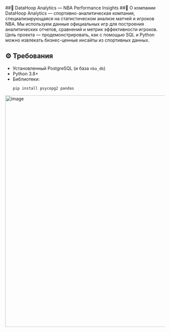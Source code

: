 ##🏀 DataHoop Analytics — NBA Performance Insights
##📌 О компании
DataHoop Analytics — спортивно-аналитическая компания, специализирующаяся на статистическом анализе матчей и игроков NBA.
Мы используем данные официальных игр для построения аналитических отчетов, сравнений и метрик эффективности игроков.
Цель проекта — продемонстрировать, как с помощью SQL и Python можно извлекать бизнес-ценные инсайты из спортивных данных.
## ⚙️ Требования
- Установленный PostgreSQL (и база `nba_db`)
- Python 3.8+
- Библиотеки:
  ```bash
  pip install psycopg2 pandas

<img width="655" height="731" alt="image" src="https://github.com/user-attachments/assets/170ce8ea-3f05-4be7-bf32-2a250612526d" />
